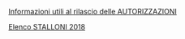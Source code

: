 [Informazioni utili al rilascio delle AUTORIZZAZIONI](https://www.regione.umbria.it/documents/18/2030951/INFORMAZIONI+PORTALE/b184ad2a-86bd-4506-825f-0755dd181bfa)

[Elenco STALLONI 2018](https://www.regione.umbria.it/documents/18/2030951/Elenco+Stalloni+2018/349cd52c-abac-4cd8-9199-aa8054d61928)
